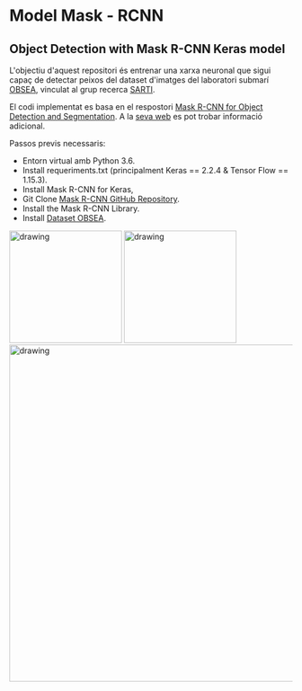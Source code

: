 # Model Mask - RCNN  
## Object Detection with Mask R-CNN Keras model
  
L'objectiu d'aquest repositori és entrenar una xarxa neuronal que sigui capaç de detectar peixos del dataset d'imatges del laboratori submarí [OBSEA](https://www.obsea.es), vinculat al grup recerca [SARTI](https://www.sarti.webs.upc.edu/web_v2/).  
  
El codi implementat es basa en el respostori [Mask R-CNN for Object Detection and Segmentation](https://github.com/matterport/Mask_RCNN.git). A la [seva web](https://machinelearningmastery.com/how-to-train-an-object-detection-model-with-keras/) es pot trobar informació adicional.


Passos previs necessaris:  
- Entorn virtual amb Python 3.6.
- Install requeriments.txt (principalment Keras == 2.2.4 & Tensor Flow == 1.15.3).
- Install Mask R-CNN for Keras, 
- Git Clone [Mask R-CNN GitHub Repository](https://github.com/matterport/Mask_RCNN.git).
- Install the Mask R-CNN Library.
- Install [Dataset OBSEA](https://github.com/uripratt/OBSEA-dataset/tree/master).


[<img src="https://upload.wikimedia.org/wikipedia/commons/thumb/9/97/Logo_UPC.svg/1200px-Logo_UPC.svg.png" alt="drawing" width="200"/>](https://www.upc.edu/ca)	
[<img src="https://www.sarti.webs.upc.edu/web_v2/assets/onepage/img/logo/logo-obsea-medusa.png" alt="drawing" width="200"/>](https://www.obsea.es=) 
[<img src="https://www.sarti.webs.upc.edu/web_v2/assets/onepage/img/logo/logosarti.png" alt="drawing" width="600"/>](https://www.sarti.webs.upc.edu/web_v2/)

